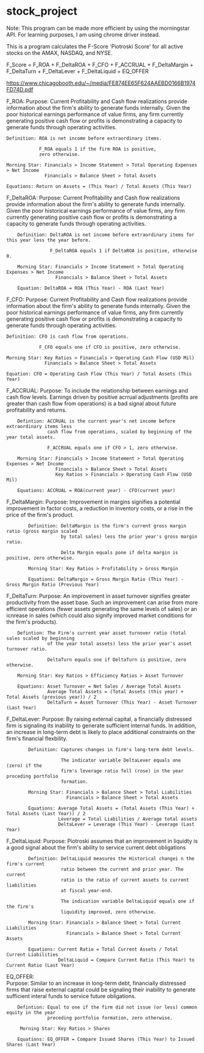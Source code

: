 # stock_project

Note: This program can be made more efficient by using the morningstar API. For learning purposes, I am using chrome driver instead.

This is a program calculates the F-Score 'Piotroski Score' for all active stocks on the AMAX, NASDAQ, and NYSE.

F_Score = F_ROA + F_DeltaROA + F_CFO + F_ACCRUAL + F_DeltaMargin + 
      F_DeltaTurn + F_DeltaLever + F_DeltaLiquid + EQ_OFFER

https://www.chicagobooth.edu/~/media/FE874EE65F624AAEBD0166B1974FD74D.pdf

F_ROA:
    Purpose: Current Profitability and Cash flow realizations provide information about the firm's ability to generate 
             funds internally. Given the poor historical earnings performance of value firms, 
             any firm currently generating positive cash flow or profits is demonstrating a 
             capacity to generate funds through operating activities.
    
    Definition: ROA is net income before extraordinary items.
    
                F_ROA equals 1 if the firm ROA is positive, 
                zero otherwise.
    
    Morning Star: Financials > Income Statement > Total Operating Expenses > Net Income
                  Financials > Balance Sheet > Total Assets
                  
    Equations: Return on Assets = (This Year) / Total Assets (This Year)
F_DeltaROA:
        Purpose: Current Profitability and Cash flow realizations provide information about the firm's ability to generate 
                 funds internally. Given the poor historical earnings performance of value firms, 
                 any firm currently generating positive cash flow or profits is demonstrating a 
                 capacity to generate funds through operating activities.
        
        Definition: DeltaROA is net income before extraordinary items for this year less the year before.
        
                    F_DeltaROA equals 1 if DeltaROA is positive, otherwise 0.
                    
        Morning Star: Financials > Income Statement > Total Operating Expenses > Net Income
                      Financials > Balance Sheet > Total Assets
                      
        Equation: DeltaROA = ROA (This Year) - ROA (Last Year)
F_CFO:
    Purpose: Current Profitability and Cash flow realizations provide information about the firm's ability to generate 
             funds internally. Given the poor historical earnings performance of value firms, 
             any firm currently generating positive cash flow or profits is demonstrating a 
             capacity to generate funds through operating activities.
    
    Definition: CFO is cash flow from operations.
    
                F_CFO equals one if CFO is positive, zero otherwise.
    
    Morning Star: Key Ratios > Financials > Operating Cash Flow (USD Mil)
                  Financials > Balance Sheet > Total Assets 

    Equation: CFO = Operating Cash Flow (This Year) / Total Assets (This Year)
F_ACCRUAL:
        Purpose: To include the relationship between earnings and cash flow levels. Earnings 
                 driven by positive acrrual adjustments (profits are greater than cash flow 
                 from operations) is a bad signal about future profitability and returns.
                 
        Defintion: ACCRUAL is the current year's net income before extraordinary items less 
                   cash flow from operations, scaled by beginning of the year total assets.
        
                   F_ACCRUAL equals one if CFO > 1, zero otherwise.
                   
        Morning Star: Financials > Income Statement > Total Operating Expenses > Net Income
                      Financials > Balance Sheet > Total Assets
                      Key Ratios > Financials > Operating Cash Flow (USD Mil)
        
        Equations: ACCRUAL = ROA(current year) - CFO(current year)
F_DeltaMargin:
            Purpose: Improvement in margins signifies a potential improvement in factor costs, 
                     a reduction in inventory costs, or a rise in the price of the firm's product.
                     
            Definition: DeltaMargin is the firm's current gross margin ratio (gross margin scaled 
                        by total sales) less the prior year's gross margin ratio.
            
                        Delta Margin equals pone if delta margin is positive, zero otherwise.
                        
            Morning Star: Key Ratios > Profitability > Gross Margin
            
            Equations: DeltaMargin = Gross Margin Ratio (This Year) - Gross Margin Ratio (Previous Year)
F_DeltaTurn:
        Purpose: An improvement in asset turnover signifies greater productivity from the 
                 asset base. Such an improvement can arise from more efficient operations 
                 (fewer assets generating the same levels of sales) or an icnrease in sales 
                 (which could also signify improved market conditions for the firm's products).
         
        Defintion: The Firm's current year asset turnover ratio (total sales scaled by beginning 
                   of the year total assets) less the prior year's asset turnover ratio.
        
                   DeltaTurn equals one if DeltaTurn is positive, zero otherwise.
                   
        Morning Star: Key Ratios > Efficiency Ratios > Asset Turnover
        
        Equations: Asset Turnover = Net Sales / Average Total Assets
                   Average Total Assets = (Total Assets (this year) + Total Assets (previous year)) / 2 
                   DeltaTurn = Asset Turnover (This Year) - Asset Turnover (Last Year)
F_DeltaLever:
            Purpose: By raising external capital, a financially distressed firm is 
                     signaling its inability to generate sufficient internal funds. 
                     In addition, an increase in long-term debt is likely to place 
                     additional constraints on the firm's financial flexbility.
            
            Definition: Captures changes in firm's long-term debt levels.
            
                        The indicator variable DeltaLever equals one (zero) if the 
                        firm's leverage ratio fell (rose) in the year proceding portfolio 
                        formation.
                        
            Morning Star: Financials > Balance Sheet > Total Liabilities
                          Financials > Balance Sheet > Total Assets
                        
            Equations: Average Total Assets = (Total Assets (This Year) + Total Assets (Last Year)) / 2              
                       Leverage = Total Liabilities / Average total assets
                       DeltaLever = Leverage (This Year) - Leverage (Last Year)
F_DeltaLiquid:
            Purpose: Piotroski assumes that an improvement in liquidty is a good 
                     signal about the firm's ability to service current debt obligations
            
            Definition: DeltaLiquid measures the Historical changei n the firm's current 
                        ratio between the current and prior year. The current 
                        ratio is the ratio of current assets to current liabilities 
                        at fiscal year-end. 
                        
                        The indication variable DeltaLiquid equals one if the firm's 
                        liquidity improved, zero otherwise.
                        
            Morning Star: Financials > Balance Sheet > Total Current Liabilities
                          Financials > Balance Sheet > Total Current Assets
                
            Equations: Current Ratio = Total Current Assets / Total Current Liabilities
                       DeltaLiquid = Compare Current Ratio (This Year) to Current Ratio (Last Year)      
EQ_OFFER:   
        Purpose: Similar to an increase in long-term debt, financially distressed 
                  firms that raise external capital could be signaling their inability 
                  to generate sufficient interal funds to service future obligations.
                  
        Defintion: Equal to one if the firm did not issue (or less) common equity in the year 
                   preceding portfolio formation, zero otherwise.
         
         Morning Star: Key Ratios > Shares
     
        Equations: EQ_OFFER = Compare Issued Shares (This Year) to Issued Shares (Last Year)
